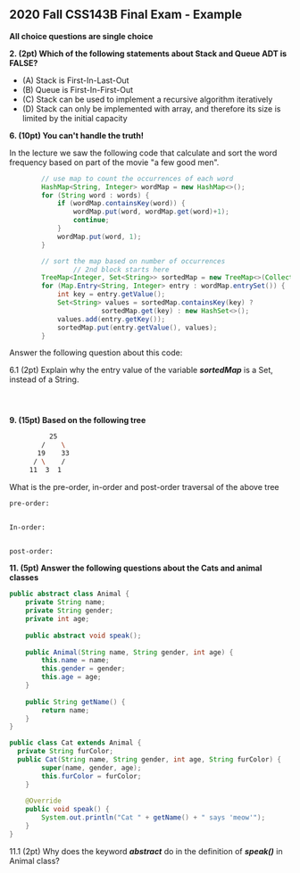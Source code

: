 ## 2020 Fall CSS143B Final Exam - Example

**All choice questions are single choice**

**2. (2pt) Which of the following statements about Stack and Queue ADT is FALSE?**

- (A) Stack is First-In-Last-Out
- (B) Queue is First-In-First-Out
- (C) Stack can be used to implement a recursive algorithm iteratively
- (D) Stack can only be implemented with array, and therefore its size is limited by the initial capacity

**6. (10pt) You can't handle the truth!**

In the lecture we saw the following code that calculate and sort the word frequency based on part of the movie "a few good men".

```java
        // use map to count the occurrences of each word
        HashMap<String, Integer> wordMap = new HashMap<>();
        for (String word : words) {
            if (wordMap.containsKey(word)) {
                wordMap.put(word, wordMap.get(word)+1);
                continue;
            }
            wordMap.put(word, 1);
        }

        // sort the map based on number of occurrences
				// 2nd block starts here
        TreeMap<Integer, Set<String>> sortedMap = new TreeMap<>(Collections.reverseOrder());
        for (Map.Entry<String, Integer> entry : wordMap.entrySet()) {
            int key = entry.getValue();
            Set<String> values = sortedMap.containsKey(key) ? 
                       sortedMap.get(key) : new HashSet<>();
            values.add(entry.getKey());
            sortedMap.put(entry.getValue(), values);
        }
```

Answer the following question about this code:

6.1 (2pt) Explain why the entry value of the variable ***sortedMap*** is a Set<String>, instead of a String.

```bash




```

**9. (15pt) Based on the following tree**

```bash
          25
        /    \
       19    33
      / \    / 
     11  3  1  
```

What is the pre-order, in-order and post-order traversal of the above tree
```bash
pre-order:


In-order:


post-order:


```

**11. (5pt) Answer the following questions about the Cats and animal classes**

```java
public abstract class Animal {
    private String name;
    private String gender;
    private int age;
    
    public abstract void speak();
    
    public Animal(String name, String gender, int age) {
        this.name = name;
        this.gender = gender;
        this.age = age;
    }
    
    public String getName() {
        return name;
    }
}

public class Cat extends Animal {
  private String furColor;
  public Cat(String name, String gender, int age, String furColor) {
        super(name, gender, age);
        this.furColor = furColor;
    }
    
    @Override
    public void speak() {
        System.out.println("Cat " + getName() + " says 'meow'");
    }
}
```

11.1 (2pt) Why does the keyword ***abstract*** do in the definition of ***speak()***  in Animal class?

```bash


```
